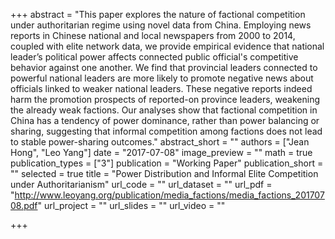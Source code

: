 +++
abstract = "This paper explores the nature of factional competition under authoritarian regime using novel data from China. Employing news reports in Chinese national and local newspapers from 2000 to 2014, coupled with elite network data, we provide empirical evidence that national leader’s political power affects connected public official's competitive behavior against one another. We find that provincial leaders connected to powerful national leaders are more likely to promote negative news about officials linked to weaker national leaders. These negative reports indeed harm the promotion prospects of reported-on province leaders, weakening the already weak factions. Our analyses show that factional competition in China has a tendency of power dominance, rather than power balancing or sharing, suggesting that informal competition among factions does not lead to stable power-sharing outcomes."
abstract_short = ""
authors = ["Jean Hong", "Leo Yang"]
date = "2017-07-08"
image_preview = ""
math = true
publication_types = ["3"]
publication = "Working Paper"
publication_short = ""
selected = true
title = "Power Distribution and Informal Elite Competition under Authoritarianism"
url_code = ""
url_dataset = ""
url_pdf = "http://www.leoyang.org/publication/media_factions/media_factions_20170708.pdf"
url_project = ""
url_slides = ""
url_video = ""

+++


